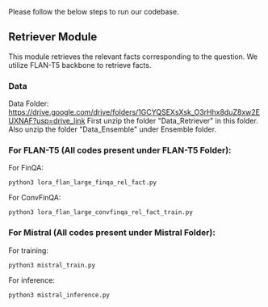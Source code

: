 Please follow the below steps to run our codebase.

## Retriever Module
This module retrieves the relevant facts corresponding to the question. We utilize FLAN-T5 backbone to retrieve facts.
### Data
Data Folder: https://drive.google.com/drive/folders/1GCYQSEXsXsk_O3rHhx8duZ8xw2EUXNAF?usp=drive_link
First unzip the folder "Data_Retriever" in this folder. Also unzip the folder "Data_Ensemble" under Ensemble folder. 

### For FLAN-T5 (All codes present under FLAN-T5 Folder):

For FinQA:
```
python3 lora_flan_large_finqa_rel_fact.py
```
For ConvFinQA: 
```
python3 lora_flan_large_convfinqa_rel_fact_train.py
```

### For Mistral (All codes present under Mistral Folder):

For training: 
```
python3 mistral_train.py
```
For inference: 
```
python3 mistral_inference.py
```




